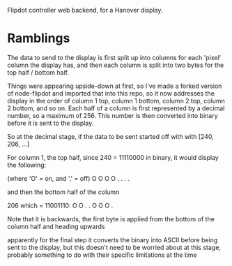 Flipdot controller web backend, for a Hanover display.

# Ramblings

The data to send to the display is first split up into columns for each 'pixel' column the display has, and then each column is split into two bytes for the top half / bottom half.

Things were appearing upside-down at first, so I've made a forked version of node-flipdot and imported that into this repo, so it now addresses the display in the order of column 1 top, column 1 bottom, column 2 top, column 2 bottom, and so on.
Each half of a column is first represented by a decimal number, so a maximum of 256.
This number is then converted into binary before it is sent to the display.

So at the decimal stage, if the data to be sent started off with with [240, 206, ...]

For column 1, the top half, since 240 = 11110000 in binary, it would display the following:

(where 'O' = on, and '.' = off)
O
O
O
O
. 
. 
. 
. 

and then the bottom half of the column

206 which = 11001110:
O
O
. 
. 
O
O
O
. 

Note that it is backwards, the first byte is applied from the bottom of the column half and heading upwards

apparently for the final step it converts the binary into ASCII before being sent to the display,
but this doesn't need to be worried about at this stage, probably something to do with their specific limitations at the time
